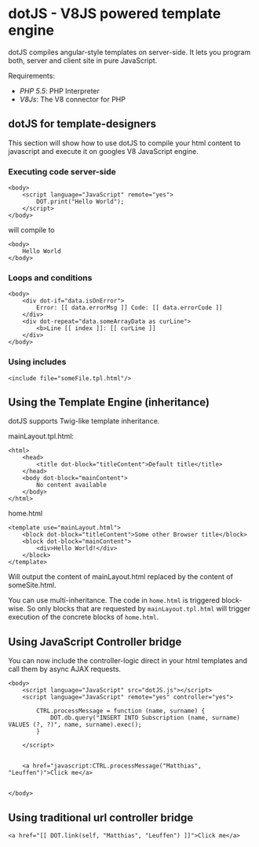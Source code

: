 # dotJS - V8JS powered template engine

dotJS compiles angular-style templates on server-side. It lets you program both, server and client site in
pure JavaScript.

Requirements:

- *PHP 5.5*: PHP Interpreter
- *V8Js*: The V8 connector for PHP

## dotJS for template-designers

This section will show how to use dotJS to compile your html content to javascript and
execute it on googles V8 JavaScript engine.

### Executing code server-side

```
<body>
    <script language="JavaScript" remote="yes">
        DOT.print("Hello World");
    </script>
</body>
```

will compile to

```
<body>
    Hello World
</body>
```

### Loops and conditions

```
<body>
    <div dot-if="data.isOnError">
        Error: [[ data.errorMsg ]] Code: [[ data.errorCode ]]
    </div>
    <div dot-repeat="data.someArrayData as curLine">
        <b>Line [[ index ]]: [[ curLine ]]
    </div>
</body>
```

### Using includes

```
<include file="someFile.tpl.html"/>
```

## Using the Template Engine (inheritance)

dotJS supports Twig-like template inheritance.

mainLayout.tpl.html:
```
<html>
    <head>
        <title dot-block="titleContent">Default title</title>
    </head>
    <body dot-block="mainContent">
        No content available
    </body>
</html>
```

home.html
```
<template use="mainLayout.html">
    <block dot-block="titleContent">Some other Browser title</block>
    <block dot-block="mainContent">
        <div>Hello World!</div>
    </block>
</template>
```

Will output the content of mainLayout.html replaced by the content of someSite.html.

You can use multi-inheritance. The code in `home.html` is triggered block-wise. So only blocks that
are requested by `mainLayout.tpl.html` will trigger execution of the concrete blocks of `home.html`.



## Using JavaScript Controller bridge

You can now include the controller-logic direct in your html templates and call them by
async AJAX requests.

```
<body>
    <script language="JavaScript" src="dotJS.js"></script>
    <script language="JavaScript" remote="yes" controller="yes">

        CTRL.processMessage = function (name, surname) {
            DOT.db.query("INSERT INTO Subscription (name, surname) VALUES (?, ?)", name, surname).exec();
        }

    </script>


    <a href="javascript:CTRL.processMessage("Matthias", "Leuffen")">Click me</a>


</body>

```

## Using traditional url controller bridge

```
<a href="[[ DOT.link(self, "Matthias", "Leuffen") ]]">Click me</a>

```
